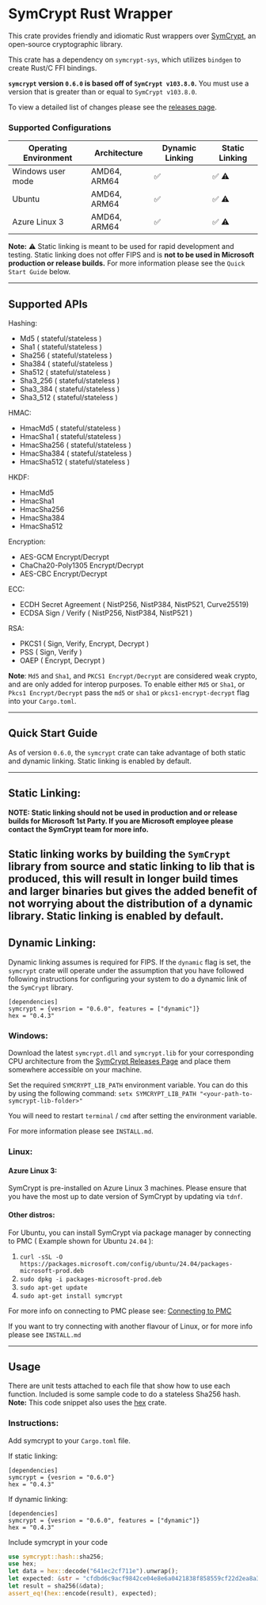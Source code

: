 # SymCrypt Rust Wrapper
This crate provides friendly and idiomatic Rust wrappers over [SymCrypt](https://github.com/microsoft/SymCrypt), an open-source cryptographic library.

This crate has a dependency on `symcrypt-sys`, which utilizes `bindgen` to create Rust/C FFI bindings.

**`symcrypt` version `0.6.0` is based off of `SymCrypt v103.8.0`.** You must use a version that is greater than or equal to `SymCrypt v103.8.0`. 

To view a detailed list of changes please see the [releases page](https://github.com/microsoft/rust-symcrypt/releases/).


### Supported Configurations
| Operating Environment | Architecture      | Dynamic Linking | Static Linking |
| --------------------- | ----------------- | --------------- | -------------- |
| Windows user mode     | AMD64, ARM64      | ✅              | ✅  ⚠️       |
| Ubuntu                | AMD64, ARM64      | ✅              | ✅  ⚠️       |
| Azure Linux 3         | AMD64, ARM64      | ✅              | ✅  ⚠️       |

**Note:** ⚠️ Static linking is meant to be used for rapid development and testing. Static linking does not offer FIPS and is **not to be used in Microsoft production or release builds.** For more information please see the `Quick Start Guide` below. 

---

## Supported APIs

Hashing:
- Md5 ( stateful/stateless )
- Sha1 ( stateful/stateless )
- Sha256 ( stateful/stateless )
- Sha384 ( stateful/stateless )
- Sha512 ( stateful/stateless )
- Sha3_256 ( stateful/stateless )
- Sha3_384 ( stateful/stateless )
- Sha3_512 ( stateful/stateless )

HMAC:
- HmacMd5 ( stateful/stateless )
- HmacSha1 ( stateful/stateless )
- HmacSha256 ( stateful/stateless )
- HmacSha384 ( stateful/stateless )
- HmacSha512 ( stateful/stateless )

HKDF:
- HmacMd5
- HmacSha1
- HmacSha256
- HmacSha384
- HmacSha512

Encryption: 
- AES-GCM Encrypt/Decrypt
- ChaCha20-Poly1305 Encrypt/Decrypt
- AES-CBC Encrypt/Decrypt

ECC:
- ECDH Secret Agreement ( NistP256, NistP384, NistP521, Curve25519)
- ECDSA Sign / Verify ( NistP256, NistP384, NistP521 )

RSA: 
- PKCS1 ( Sign, Verify, Encrypt, Decrypt )
- PSS ( Sign, Verify )
- OAEP ( Encrypt, Decrypt )

**Note**: `Md5` and `Sha1`, and `PKCS1 Encrypt/Decrypt` are considered weak crypto, and are only added for interop purposes.
To enable either `Md5` or `Sha1`, or `Pkcs1 Encrypt/Decrypt` pass the `md5` or `sha1` or `pkcs1-encrypt-decrypt` flag into your `Cargo.toml`. 

---

## Quick Start Guide

As of version `0.6.0`,  the `symcrypt` crate can take advantage of both static and dynamic linking. Static linking is enabled by default.

---
## Static Linking:

**NOTE: Static linking should not be used in production and or release builds for Microsoft 1st Party. If you are Microsoft employee please contact the SymCrypt team for more info.**

Static linking works by building the `SymCrypt` library from source and static linking to lib that is produced, this will result in longer build times and larger binaries but gives the added benefit of not worrying about the distribution of a dynamic library. Static linking is enabled by default.
---

## Dynamic Linking:

Dynamic linking assumes is required for FIPS. If the `dynamic` flag is set, the `symcrypt` crate will operate under the assumption that you have followed following instructions for configuring your system to do a dynamic link of the `SymCrypt` library. 

```cargo
[dependencies]
symcrypt = {vesrion = "0.6.0", features = ["dynamic"]}
hex = "0.4.3"
``` 

### Windows:
Download the latest `symcrypt.dll` and `symcrypt.lib` for your corresponding CPU architecture from the [SymCrypt Releases Page](https://github.com/microsoft/SymCrypt/releases) and place them somewhere accessible on your machine.

Set the required `SYMCRYPT_LIB_PATH` environment variable. You can do this by using the following command:
`setx SYMCRYPT_LIB_PATH "<your-path-to-symcrypt-lib-folder>"`

You will need to restart `terminal` / `cmd` after setting the environment variable.

For more information please see `INSTALL.md`.

### Linux:

#### Azure Linux 3:
SymCrypt is pre-installed on Azure Linux 3 machines. Please ensure that you have the most up to date version of SymCrypt by updating via `tdnf`.

#### Other distros:

For Ubuntu, you can install SymCrypt via package manager by connecting to PMC ( Example shown for Ubuntu `24.04` ):

1. `curl -sSL -O https://packages.microsoft.com/config/ubuntu/24.04/packages-microsoft-prod.deb` 
2. `sudo dpkg -i packages-microsoft-prod.deb`
3. `sudo apt-get update`
4. `sudo apt-get install symcrypt`

For more info on connecting to PMC please see: [Connecting to PMC](https://learn.microsoft.com/en-us/linux/packages) 

If you want to try connecting with another flavour of Linux, or for more info please see `INSTALL.md`

---

## Usage
There are unit tests attached to each file that show how to use each function. Included is some sample code to do a stateless Sha256 hash. 
**Note:** This code snippet also uses the [hex](https://crates.io/crates/hex) crate.

### Instructions:  

Add symcrypt to your `Cargo.toml` file.

If static linking:
```cargo
[dependencies]
symcrypt = {vesrion = "0.6.0"}
hex = "0.4.3"
```


If dynamic linking:
```cargo
[dependencies]
symcrypt = {vesrion = "0.6.0", features = ["dynamic"]}
hex = "0.4.3"
```

Include symcrypt in your code  

```rust
use symcrypt::hash::sha256; 
use hex;
let data = hex::decode("641ec2cf711e").unwrap();
let expected: &str = "cfdbd6c9acf9842ce04e8e6a0421838f858559cf22d2ea8a38bd07d5e4692233";
let result = sha256(&data);
assert_eq!(hex::encode(result), expected);
```
